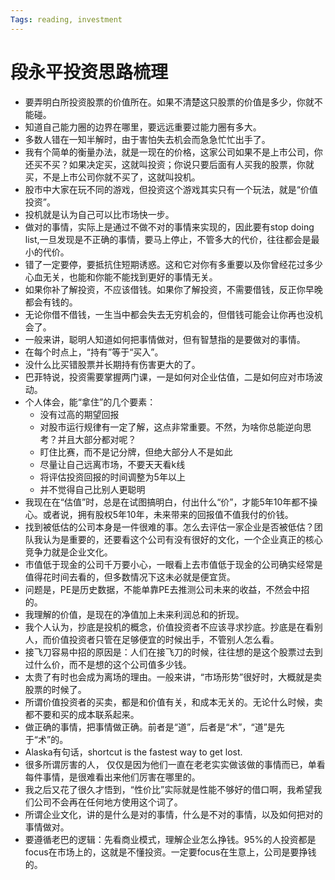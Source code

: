 ```yaml
---
Tags: reading, investment
---
```


# 段永平投资思路梳理

- 要弄明白所投资股票的价值所在。如果不清楚这只股票的价值是多少，你就不能碰。
- 知道自己能力圈的边界在哪里，要远远重要过能力圈有多大。
- 多数人错在一知半解时，由于害怕失去机会而急急忙忙出手了。
- 我有个简单的衡量办法，就是一现在的价格，这家公司如果不是上市公司，你还买不买？如果决定买，这就叫投资；你说只要后面有人买我的股票，你就买，不是上市公司你就不买了，这就叫投机。
- 股市中大家在玩不同的游戏，但投资这个游戏其实只有一个玩法，就是“价值投资”。
- 投机就是认为自己可以比市场快一步。
- 做对的事情，实际上是通过不做不对的事情来实现的，因此要有stop doing list,一旦发现是不正确的事情，要马上停止，不管多大的代价，往往都会是最小的代价。
- 错了一定要停，要抵抗住短期诱惑。这和它对你有多重要以及你曾经花过多少心血无关，也能和你能不能找到更好的事情无关。
- 如果你补了解投资，不应该借钱。如果你了解投资，不需要借钱，反正你早晚都会有钱的。
- 无论你借不借钱，一生当中都会失去无穷机会的，但借钱可能会让你再也没机会了。
- 一般来讲，聪明人知道如何把事情做对，但有智慧指的是要做对的事情。
- 在每个时点上，“持有”等于“买入”。
- 没什么比买错股票并长期持有伤害更大的了。
- 巴菲特说，投资需要掌握两门课，一是如何对企业估值，二是如何应对市场波动。
- 个人体会，能“拿住”的几个要素：
  - 没有过高的期望回报
  - 对股市运行规律有一定了解，这点非常重要。不然，为啥你总能逆向思考？并且大部分都对呢？
  - 盯住比赛，而不是记分牌，但绝大部分人不是如此
  - 尽量让自己远离市场，不要天天看k线
  - 将评估投资回报的时间调整为5年以上
  - 并不觉得自己比别人更聪明
- 我现在在“估值”时，总是在试图搞明白，付出什么“价”，才能5年10年都不操心。或者说，拥有股权5年10年，未来带来的回报值不值我付的价钱。
- 找到被低估的公司本身是一件很难的事。怎么去评估一家企业是否被低估？团队我认为是重要的，还要看这个公司有没有很好的文化，一个企业真正的核心竞争力就是企业文化。
- 市值低于现金的公司千万要小心，一眼看上去市值低于现金的公司确实经常是值得花时间去看的，但多数情况下这未必就是便宜货。
- 问题是，PE是历史数据，不能单靠PE去推测公司未来的收益，不然会中招的。
- 我理解的价值，是现在的净值加上未来利润总和的折现。
- 我个人认为，抄底是投机的概念，价值投资者不应该寻求抄底。抄底是在看别人，而价值投资者只管在足够便宜的时候出手，不管别人怎么看。
- 接飞刀容易中招的原因是：人们在接飞刀的时候，往往想的是这个股票过去到过什么价，而不是想的这个公司值多少钱。
- 太贵了有时也会成为离场的理由。一般来讲，“市场形势”很好时，大概就是卖股票的时候了。
- 所谓价值投资者的买卖，都是和价值有关，和成本无关的。无论什么时候，卖都不要和买的成本联系起来。
- 做正确的事情，把事情做正确。前者是“道”，后者是“术”，“道”是先于“术”的。
- Alaska有句话，shortcut is the fastest way to get lost.
- 很多所谓厉害的人， 仅仅是因为他们一直在老老实实做该做的事情而已，单看每件事情，是很难看出来他们厉害在哪里的。
- 我之后又花了很久才悟到，“性价比”实际就是性能不够好的借口啊，我希望我们公司不会再在任何地方使用这个词了。
- 所谓企业文化，讲的是什么是对的事情，什么是不对的事情，以及如何把对的事情做对。
- 要遵循老巴的逻辑：先看商业模式，理解企业怎么挣钱。95%的人投资都是focus在市场上的，这就是不懂投资。一定要focus在生意上，公司是要挣钱的。

